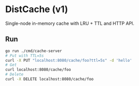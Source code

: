 # DistCache (v1)

Single-node in-memory cache with LRU + TTL and HTTP API.

## Run
```bash
go run ./cmd/cache-server
# Put with TTL=5s
curl -X PUT "localhost:8080/cache/foo?ttl=5s" -d 'hello'
# Get
curl localhost:8080/cache/foo
# Delete
curl -X DELETE localhost:8080/cache/foo
